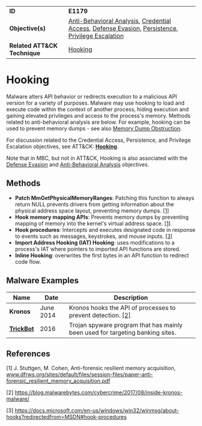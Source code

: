 |||
|------------------|------------------------|
|**ID**|**E1179**|
|**Objective(s)**|[Anti-Behavioral Analysis](https://github.com/MBCProject/mbc-markdown/tree/master/anti-behavioral-analysis), [Credential Access](https://github.com/MBCProject/mbc-markdown/tree/master/credential-access), [Defense Evasion](https://github.com/MBCProject/mbc-markdown/tree/master/defense-evasion), [Persistence](https://github.com/MBCProject/mbc-markdown/tree/master/persistence), [Privilege Escalation](https://github.com/MBCProject/mbc-markdown/tree/master/privilege-escalation)|
|**Related ATT&CK Technique**|[Hooking](https://attack.mitre.org/techniques/T1179/)|


Hooking
=======
Malware alters API behavior or redirects execution to a malicious API version for a variety of purposes. Malware may use hooking to load and execute code within the context of another process, hiding execution and gaining elevated privileges and access to the process's memory. Methods related to anti-behavioral analysis are below. For example, hooking can be used to prevent memory dumps - see also [Memory Dump Obstruction](https://github.com/MBCProject/mbc-markdown/blob/master/anti-behavioral-analysis/memory-dump-obstruct.md).

For discussion related to the Credential Access, Persistence, and Privilege Escalation objectives, see ATT&CK: [**Hooking**](https://attack.mitre.org/techniques/T1179/). 

Note that in MBC, but not in ATT&CK, Hooking is also associated with the [Defense Evasion](https://github.com/MBCProject/mbc-markdown/tree/master/defense-evasion) and [Anti-Behavioral Analysis](https://github.com/MBCProject/mbc-markdown/tree/master/anti-behavioral-analysis) objectives.

Methods
-------
* **Patch MmGetPhysicalMemoryRanges**: Patching this function to always return NULL prevents drivers from getting information about the physical address space layout, preventing memory dumps. [[1]](#1)
* **Hook memory mapping APIs**: Prevents memory dumps by preventing mapping of memory into the kernel's virtual address space. [[1]](#1)
* **Hook procedures**: Intercepts and executes designated code in response to events such as messages, keystrokes, and mouse inputs. [[3]](#3)
* **Import Address Hooking (IAT) Hooking**: uses modifications to a process's IAT where pointers to imported API functions are stored.
* **Inline Hooking**: overwrites the first bytes in an API function to redirect code flow.

Malware Examples
----------------
|Name|Date|Description|
|-----------------------------|-----------|-----------------------------|
|**Kronos**|June 2014 |Kronos hooks the API of processes to prevent detection. [[2]](#2)|
|[**TrickBot**](https://github.com/MBCProject/mbc-markdown/tree/master/xample-malware/trickbot.md)|2016|Trojan spyware program that has mainly been used for targeting banking sites.|

References
----------
<a name="1">[1]</a> J. Stuttgen, M. Cohen, Anti-forensic resilient memory acquisition, www.dfrws.org/sites/default/files/session-files/paper-anti-forensic_resilient_memory_acquisition.pdf

<a name="2">[2]</a> https://blog.malwarebytes.com/cybercrime/2017/08/inside-kronos-malware/ 

<a name="3">[3]</a> https://docs.microsoft.com/en-us/windows/win32/winmsg/about-hooks?redirectedfrom=MSDN#hook-procedures